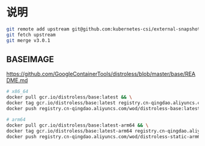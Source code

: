 # 说明

```bash
git remote add upstream git@github.com:kubernetes-csi/external-snapshotter.git
git fetch upstream
git merge v3.0.1
```

## BASEIMAGE

https://github.com/GoogleContainerTools/distroless/blob/master/base/README.md

```bash
# x86_64
docker pull gcr.io/distroless/base:latest && \
docker tag gcr.io/distroless/base:latest registry.cn-qingdao.aliyuncs.com/wod/distroless-base:latest && \
docker push registry.cn-qingdao.aliyuncs.com/wod/distroless-base:latest

# arm64
docker pull gcr.io/distroless/base:latest-arm64 && \
docker tag gcr.io/distroless/base:latest-arm64 registry.cn-qingdao.aliyuncs.com/wod/distroless-static-arm64:latest && \
docker push registry.cn-qingdao.aliyuncs.com/wod/distroless-static-arm64:latest
```
